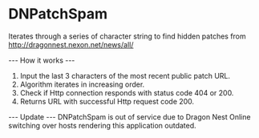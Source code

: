 # DNPatchSpam
Iterates through a series of character string to find hidden patches from http://dragonnest.nexon.net/news/all/

--- How it works ---
1) Input the last 3 characters of the most recent public patch URL.
2) Algorithm iterates in increasing order.
3) Check if Http connection responds with status code 404 or 200.
4) Returns URL with successful Http request code 200.

--- Update ---
DNPatchSpam is out of service due to Dragon Nest Online switching over hosts rendering this application outdated.
